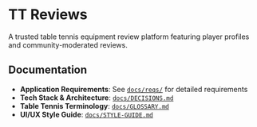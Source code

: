 # TT Reviews

A trusted table tennis equipment review platform featuring player profiles and community-moderated reviews.

## Documentation

- **Application Requirements**: See [`docs/reqs/`](docs/reqs/) for detailed requirements
- **Tech Stack & Architecture**: [`docs/DECISIONS.md`](docs/DECISIONS.md)
- **Table Tennis Terminology**: [`docs/GLOSSARY.md`](docs/GLOSSARY.md)
- **UI/UX Style Guide**: [`docs/STYLE-GUIDE.md`](docs/STYLE-GUIDE.md)